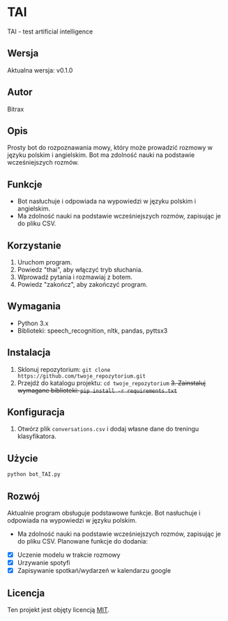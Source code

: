 # TAI
TAI - test artificial intelligence

## Wersja
Aktualna wersja: v0.1.0

## Autor
Bitrax

## Opis
Prosty bot do rozpoznawania mowy, który może prowadzić rozmowy w języku polskim i angielskim. Bot ma zdolność nauki na podstawie wcześniejszych rozmów.


## Funkcje
- Bot nasłuchuje i odpowiada na wypowiedzi w języku polskim i angielskim.
- Ma zdolność nauki na podstawie wcześniejszych rozmów, zapisując je do pliku CSV.

## Korzystanie
1. Uruchom program.
2. Powiedz "thai", aby włączyć tryb słuchania.
3. Wprowadź pytania i rozmawiaj z botem.
4. Powiedz "zakończ", aby zakończyć program.

## Wymagania
- Python 3.x
- Biblioteki: speech_recognition, nltk, pandas, pyttsx3

## Instalacja
1. Sklonuj repozytorium: `git clone https://github.com/twoje_repozytorium.git`
2. Przejdź do katalogu projektu: `cd twoje_repozytorium`
~~3. Zainstaluj wymagane biblioteki: `pip install -r requirements.txt`~~

## Konfiguracja
1. Otwórz plik `conversations.csv` i dodaj własne dane do treningu klasyfikatora.

## Użycie
```bash
python bot_TAI.py
```
## Rozwój
Aktualnie program obsługuje podstawowe funkcje. Bot nasłuchuje i odpowiada na wypowiedzi w języku polskim.
- Ma zdolność nauki na podstawie wcześniejszych rozmów, zapisując je do pliku CSV. Planowane funkcje do dodania:

- [x] Uczenie modelu w trakcie rozmowy
- [x] Urzywanie spotyfi
- [x] Zapisywanie spotkań/wydarzeń w kalendarzu google

## Licencja
Ten projekt jest objęty licencją [MIT](LICENSE).

